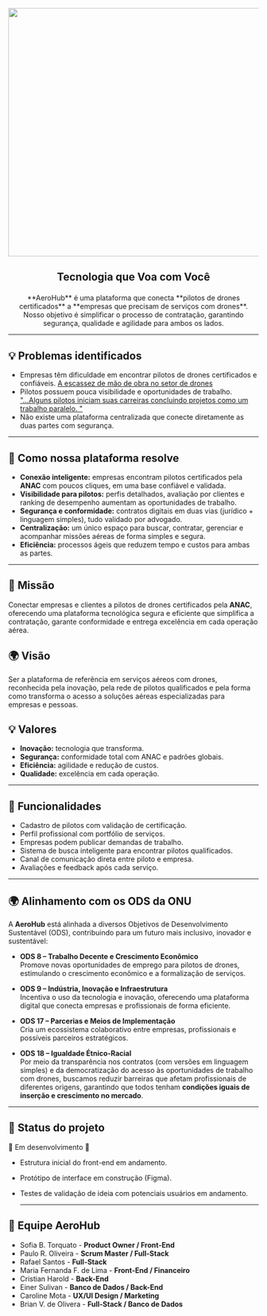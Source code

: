 <p align="center">

<img width="1800" height="500" alt="Loggo2Aerohub" src="https://github.com/user-attachments/assets/b57dd28a-d16f-4e1b-9369-1cc677d1e091" />

</p>


## <p align="center" > Tecnologia que Voa com Você </p>

 <p align="center" > **AeroHub** é uma plataforma que conecta **pilotos de drones certificados** a **empresas que precisam de serviços com drones**. 
Nosso objetivo é simplificar o processo de contratação, garantindo segurança, qualidade e agilidade para ambos os lados.</p>

---


## 💡 Problemas identificados
- Empresas têm dificuldade em encontrar pilotos de drones certificados e confiáveis.  [A escassez de mão de obra no setor de drones](https://clickpetroleoegas.com.br/escassez-de-mao-de-obra-chega-ao-mundo-dos-drones-profissao-que-rende-ate-12-mil-por-mes-esta-com-dificuldade-em-encontrar-profissionais/)
- Pilotos possuem pouca visibilidade e oportunidades de trabalho. ["...Alguns pilotos iniciam suas carreiras concluindo projetos como um trabalho paralelo. "](https://www.indeed.com/career-advice/finding-a-job/becoming-a-drone-pilot)
- Não existe uma plataforma centralizada que conecte diretamente as duas partes com segurança.

---

## 🚀 Como nossa plataforma resolve
- **Conexão inteligente:** empresas encontram pilotos certificados pela **ANAC** com poucos cliques, em uma base confiável e validada.  
- **Visibilidade para pilotos:** perfis detalhados, avaliação por clientes e ranking de desempenho aumentam as oportunidades de trabalho.  
- **Segurança e conformidade:** contratos digitais em duas vias (jurídico + linguagem simples), tudo validado por advogado.  
- **Centralização:** um único espaço para buscar, contratar, gerenciar e acompanhar missões aéreas de forma simples e segura.  
- **Eficiência:** processos ágeis que reduzem tempo e custos para ambas as partes.

---

## 📌 Missão
Conectar empresas e clientes a pilotos de drones certificados pela **ANAC**, oferecendo uma plataforma tecnológica segura e eficiente que simplifica a contratação, garante conformidade e entrega excelência em cada operação aérea.  

## 🌍 Visão
Ser a plataforma de referência em serviços aéreos com drones, reconhecida pela inovação, pela rede de pilotos qualificados e pela forma como transforma o acesso a soluções aéreas especializadas para empresas e pessoas.  

## 💡 Valores
- **Inovação:** tecnologia que transforma.  
- **Segurança:** conformidade total com ANAC e padrões globais.  
- **Eficiência:** agilidade e redução de custos.  
- **Qualidade:** excelência em cada operação.  

---

## 🚀 Funcionalidades

- Cadastro de pilotos com validação de certificação.
- Perfil profissional com portfólio de serviços.
- Empresas podem publicar demandas de trabalho.
- Sistema de busca inteligente para encontrar pilotos qualificados.
- Canal de comunicação direta entre piloto e empresa.
- Avaliações e feedback após cada serviço.

---

## 🌍 Alinhamento com os ODS da ONU

A **AeroHub** está alinhada a diversos Objetivos de Desenvolvimento Sustentável (ODS), contribuindo para um futuro mais inclusivo, inovador e sustentável:

- **ODS 8 – Trabalho Decente e Crescimento Econômico**  
  Promove novas oportunidades de emprego para pilotos de drones, estimulando o crescimento econômico e a formalização de serviços.

- **ODS 9 – Indústria, Inovação e Infraestrutura**  
  Incentiva o uso da tecnologia e inovação, oferecendo uma plataforma digital que conecta empresas e profissionais de forma eficiente.

- **ODS 17 – Parcerias e Meios de Implementação**  
  Cria um ecossistema colaborativo entre empresas, profissionais e possíveis parceiros estratégicos.

- **ODS 18 – Igualdade Étnico-Racial**  
Por meio da transparência nos contratos (com versões em linguagem simples) e da democratização do acesso às oportunidades de trabalho com drones,
buscamos reduzir barreiras que afetam profissionais de diferentes origens, garantindo que todos tenham **condições iguais de inserção e crescimento no mercado**.

---

## 📌 Status do projeto
🚧 Em desenvolvimento 🚧  
- Estrutura inicial do front-end em andamento.  
- Protótipo de interface em construção (Figma).  
- Testes de validação de ideia com potenciais usuários em andamento.

  ---
  
## 👥 Equipe AeroHub
- Sofia B. Torquato - **Product Owner / Front-End**  
- Paulo R. Oliveira - **Scrum Master / Full-Stack**
- Rafael Santos - **Full-Stack**
- Maria Fernanda F. de Lima  - **Front-End / Financeiro** 
- Cristian Harold - **Back-End**  
- Einer Sulivan - **Banco de Dados / Back-End**
- Caroline Mota - **UX/UI Design / Marketing**
- Brian V. de Olivera - **Full-Stack / Banco de Dados**




